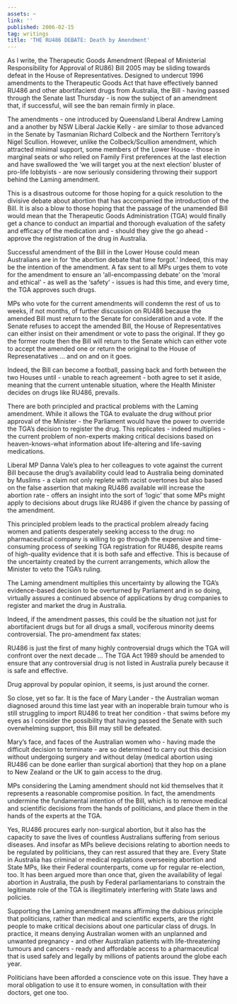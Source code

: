 ```yaml
---
assets: ~
link: ''
published: 2006-02-15
tag: writings
title: 'THE RU486 DEBATE: Death by Amendment'
---
```

As I write, the Therapeutic Goods Amendment (Repeal of Ministerial
Responsibility for Approval of RU86) Bill 2005 may be sliding towards
defeat in the House of Representatives. Designed to undercut 1996
amendments to the Therapeutic Goods Act that have effectively banned
RU486 and other abortifacient drugs from Australia, the Bill - having
passed through the Senate last Thursday - is now the subject of an
amendment that, if successful, will see the ban remain firmly in place.

The amendments - one introduced by Queensland Liberal Andrew Laming and
a another by NSW Liberal Jackie Kelly - are similar to those advanced in
the Senate by Tasmanian Richard Colbeck and the Northern Territory’s
Nigel Scullion. However, unlike the Colbeck/Scullion amendment, which
attracted minimal support, some members of the Lower House - those in
marginal seats or who relied on Family First preferences at the last
election and have swallowed the ‘we will target you at the next
election’ bluster of pro-life lobbyists - are now seriously considering
throwing their support behind the Laming amendment.

This is a disastrous outcome for those hoping for a quick resolution to
the divisive debate about abortion that has accompanied the introduction
of the Bill. It is also a blow to those hoping that the passage of the
unamended Bill would mean that the Therapeutic Goods Administration
(TGA) would finally get a chance to conduct an impartial and thorough
evaluation of the safety and efficacy of the medication and - should
they give the go ahead - approve the registration of the drug in
Australia.

Successful amendment of the Bill in the Lower House could mean
Australians are in for ‘the abortion debate that time forgot.’ Indeed,
this may be the intention of the amendment. A fax sent to all MPs urges
them to vote for the amendment to ensure an ‘all-encompassing debate’ on
the ‘moral and ethical’ - as well as the ‘safety’ - issues is had this
time, and every time, the TGA approves such drugs.

MPs who vote for the current amendments will condemn the rest of us to
weeks, if not months, of further discussion on RU486 because the amended
Bill must return to the Senate for consideration and a vote. If the
Senate refuses to accept the amended Bill, the House of Representatives
can either insist on their amendment or vote to pass the original. If
they go the former route then the Bill will return to the Senate which
can either vote to accept the amended one or return the original to the
House of Represenatatives … and on and on it goes.

Indeed, the Bill can become a football, passing back and forth between
the two Houses until - unable to reach agreement - both agree to set it
aside, meaning that the current untenable situation, where the Health
Minister decides on drugs like RU486, prevails.

There are both principled and practical problems with the Laming
amendment. While it allows the TGA to evaluate the drug without prior
approval of the Minister - the Parliament would have the power to
override the TGA’s decision to register the drug. This replicates -
indeed multiplies - the current problem of non-experts making critical
decisions based on heaven-knows-what information about life-altering and
life-saving medications.

Liberal MP Danna Vale’s plea to her colleagues to vote against the
current Bill because the drug’s availability could lead to Australia
being dominated by Muslims - a claim not only replete with racist
overtones but also based on the false assertion that making RU486
available will increase the abortion rate - offers an insight into the
sort of ‘logic’ that some MPs might apply to decisions about drugs like
RU486 if given the chance by passing of the amendment.

This principled problem leads to the practical problem already facing
women and patients desperately seeking access to the drug: no
pharmaceutical company is willing to go through the expensive and
time-consuming process of seeking TGA registration for RU486, despite
reams of high-quality evidence that it is both safe and effective. This
is because of the uncertainty created by the current arrangements, which
allow the Minister to veto the TGA’s ruling.

The Laming amendment multiplies this uncertainty by allowing the TGA’s
evidence-based decision to be overturned by Parliament and in so doing,
virtually assures a continued absence of applications by drug companies
to register and market the drug in Australia.

Indeed, if the amendment passes, this could be the situation not just
for abortifacient drugs but for all drugs a small, vociferous minority
deems controversial. The pro-amendment fax states:

RU486 is just the first of many highly controversial drugs which the TGA
will confront over the next decade … The TGA Act 1989 should be amended
to ensure that any controversial drug is not listed in Australia purely
because it is safe and effective.

Drug approval by popular opinion, it seems, is just around the corner.

So close, yet so far. It is the face of Mary Lander - the Australian
woman diagnosed around this time last year with an inoperable brain
tumour who is still struggling to import RU486 to treat her condition -
that swims before my eyes as I consider the possibility that having
passed the Senate with such overwhelming support, this Bill may still be
defeated.

Mary’s face, and faces of the Australian women who - having made the
difficult decision to terminate - are so determined to carry out this
decision without undergoing surgery and without delay (medical abortion
using RU486 can be done earlier than surgical abortion) that they hop on
a plane to New Zealand or the UK to gain access to the drug.

MPs considering the Laming amendment should not kid themselves that it
represents a reasonable compromise position. In fact, the amendments
undermine the fundamental intention of the Bill, which is to remove
medical and scientific decisions from the hands of politicians, and
place them in the hands of the experts at the TGA.

Yes, RU486 procures early non-surgical abortion, but it also has the
capacity to save the lives of countless Australians suffering from
serious diseases. And insofar as MPs believe decisions relating to
abortion needs to be regulated by politicians, they can rest assured
that they are. Every State in Australia has criminal or medical
regulations overseeing abortion and State MPs, like their Federal
counterparts, come up for regular re-election, too. It has been argued
more than once that, given the availability of legal abortion in
Australia, the push by Federal parliamentarians to constrain the
legitimate role of the TGA is illegitimately interfering with State laws
and policies.

Supporting the Laming amendment means affirming the dubious principle
that politicians, rather than medical and scientific experts, are the
right people to make critical decisions about one particular class of
drugs. In practice, it means denying Australian women with an unplanned
and unwanted pregnancy - and other Australian patients with
life-threatening tumours and cancers - ready and affordable access to a
pharmaceutical that is used safely and legally by millions of patients
around the globe each year.

Politicians have been afforded a conscience vote on this issue. They
have a moral obligation to use it to ensure women, in consultation with
their doctors, get one too.